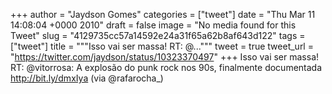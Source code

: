 
+++
author = "Jaydson Gomes"
categories = ["tweet"]
date = "Thu Mar 11 14:08:04 +0000 2010"
draft = false
image = "No media found for this Tweet"
slug = "4129735cc57a14592e24a31f65a62b8af643d122"
tags = ["tweet"]
title = """Isso vai ser massa! RT: @..."""
tweet = true
tweet_url = "https://twitter.com/jaydson/status/10323370497"
+++
Isso vai ser massa! RT: @vitorrosa: A explosão do punk rock nos 90s, finalmente documentada http://bit.ly/dmxIya (via @rafarocha_)
